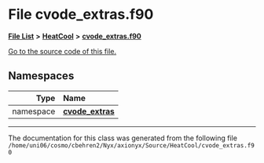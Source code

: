 
# File cvode\_extras.f90


[**File List**](files.md) **>** [**HeatCool**](dir_8c890215953ac09098af8cb94c8b9fc0.md) **>** [**cvode\_extras.f90**](cvode__extras_8f90.md)

[Go to the source code of this file.](cvode__extras_8f90_source.md)












## Namespaces

| Type | Name |
| ---: | :--- |
| namespace | [**cvode\_extras**](namespacecvode__extras.md) <br> |















------------------------------
The documentation for this class was generated from the following file `/home/uni06/cosmo/cbehren2/Nyx/axionyx/Source/HeatCool/cvode_extras.f90`